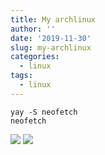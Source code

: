 ```yaml
---
title: My archlinux
author: ''
date: '2019-11-30'
slug: my-archlinux
categories:
  - linux
tags:
  - linux
---
```

```
yay -S neofetch
neofetch
```
![](/image/myarch.png)
![](/image/mydesktop.png)